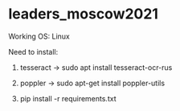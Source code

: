 # leaders_moscow2021

Working OS: Linux

Need to install:
1. tesseract -> sudo apt install tesseract-ocr-rus
2. poppler -> sudo apt-get install poppler-utils

3. pip install -r requirements.txt
